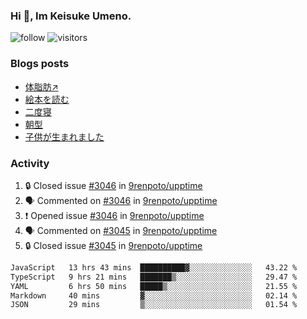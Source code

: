 ### Hi 👋, Im Keisuke Umeno.

<!--
**9renpoto/9renpoto** is a ✨ _special_ ✨ repository because its `README.md` (this file) appears on your GitHub profile.

Here are some ideas to get you started:

- 🔭 I’m currently working on ...
- 🌱 I’m currently learning ...
- 👯 I’m looking to collaborate on ...
- 🤔 I’m looking for help with ...
- 💬 Ask me about ...
- 📫 How to reach me: ...
- 😄 Pronouns: ...
- ⚡ Fun fact: ...
-->

![follow](https://img.shields.io/github/followers/9renpoto?label=Follow&style=social)
![visitors](https://komarev.com/ghpvc/?username=9renpoto&label=Profile%20views&color=0e75b6&style=flat)

### Blogs posts

<!-- BLOG-POST-LIST:START -->
- [体脂肪↗](https://9renpoto.win/entry/2024/08/12/gaining_fat)
- [絵本を読む](https://9renpoto.win/entry/2024/07/26/picture_book)
- [二度寝](https://9renpoto.win/entry/2024/07/18/going_back_to_sleep)
- [朝型](https://9renpoto.win/entry/2024/05/29/im-an-early)
- [子供が生まれました](https://9renpoto.win/entry/2024/04/18/hello-world)
<!-- BLOG-POST-LIST:END -->

### Activity

<!--START_SECTION:activity-->
1. 🔒 Closed issue [#3046](https://github.com/9renpoto/upptime/issues/3046) in [9renpoto/upptime](https://github.com/9renpoto/upptime)
2. 🗣 Commented on [#3046](https://github.com/9renpoto/upptime/issues/3046#issuecomment-2296172374) in [9renpoto/upptime](https://github.com/9renpoto/upptime)
3. ❗ Opened issue [#3046](https://github.com/9renpoto/upptime/issues/3046) in [9renpoto/upptime](https://github.com/9renpoto/upptime)
4. 🗣 Commented on [#3045](https://github.com/9renpoto/upptime/issues/3045#issuecomment-2295905767) in [9renpoto/upptime](https://github.com/9renpoto/upptime)
5. 🔒 Closed issue [#3045](https://github.com/9renpoto/upptime/issues/3045) in [9renpoto/upptime](https://github.com/9renpoto/upptime)
<!--END_SECTION:activity-->

<!--START_SECTION:waka-->

```txt
JavaScript   13 hrs 43 mins  ██████████▓░░░░░░░░░░░░░░   43.22 %
TypeScript   9 hrs 21 mins   ███████▒░░░░░░░░░░░░░░░░░   29.47 %
YAML         6 hrs 50 mins   █████▒░░░░░░░░░░░░░░░░░░░   21.55 %
Markdown     40 mins         ▓░░░░░░░░░░░░░░░░░░░░░░░░   02.14 %
JSON         29 mins         ▒░░░░░░░░░░░░░░░░░░░░░░░░   01.54 %
```

<!--END_SECTION:waka-->
